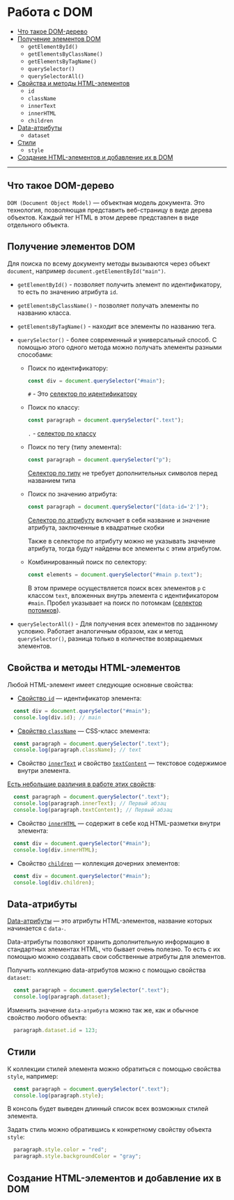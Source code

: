 <h1>Работа с DOM</h1>

- [Что такое DOM-дерево](#что_такое_DOM-дерево)
- [Получение элементов DOM](#получение_элементов_DOM)
  - `getElementById()`
  - `getElementsByClassName()`
  - `getElementsByTagName()`
  - `querySelector()`
  - `querySelectorAll()`
- [Свойства и методы HTML-элементов](свойства_и_методы_HTML-элементов)
  - `id`
  - `className`
  - `innerText`
  - `innerHTML`
  - `children`
- [Data-атрибуты](data-атрибуты)
  - `dataset`
- [Стили](стили)
  - `style`
- [Создание HTML-элементов и добавление их в DOM](создание_HTML-элементов_и_добавление_их_в_DOM)

---

<h2><a name="что_такое_DOM-дерево">Что такое DOM-дерево</a></h2>

`DOM (Document Object Model)` — объектная модель документа. Это технология, позволяющая представить веб-страницу в виде дерева объектов. Каждый тег HTML в этом дереве представлен в виде отдельного объекта.

<h2><a name="получение_элементов_DOM">Получение элементов DOM</a></h2>

Для поиска по всему документу методы вызываются через объект `document`, например `document.getElementById("main")`.

- `getElementById()` - позволяет получить элемент по идентификатору, то есть по значению атрибута `id`.

- `getElementsByClassName()` - позволяет получать элементы по названию класса.

- `getElementsByTagName()` - находит все элементы по названию тега.

- `querySelector()` - более современный и универсальный способ. С помощью этого одного метода можно получать элементы разными способами:

  - Поиск по идентификатору:
    ```js
    const div = document.querySelector("#main");
    ```
    `#` - Это [селектор по идентификатору](https://developer.mozilla.org/ru/docs/Web/CSS/ID_selectors)

  - Поиск по классу:
    ```js
    const paragraph = document.querySelector(".text");
    ```
    `.` - [селектор по классу](https://developer.mozilla.org/ru/docs/Web/CSS/Class_selectors)

  - Поиск по тегу (типу элемента):
    ```js
    const paragraph = document.querySelector("p");
    ```
    [Селектор по типу](https://developer.mozilla.org/ru/docs/Web/CSS/Type_selectors) не требует дополнительных символов перед названием типа

  - Поиск по значению атрибута:
    ```js
    const paragraph = document.querySelector("[data-id='2']");
    ```
    [Селектор по атрибуту](https://developer.mozilla.org/ru/docs/Web/CSS/Attribute_selectors) включает в себя название и значение атрибута, заключенные в квадратные скобки

    Также в селекторе по атрибуту можно не указывать значение атрибута, тогда будут найдены все элементы с этим атрибутом.

  - Комбинированный поиск по селектору:
    ```js
    const elements = document.querySelector("#main p.text");
    ```
    В этом примере осуществляется поиск всех элементов `p` с классом `text`, вложенных внутрь элемента с идентификатором `#main`. Пробел указывает на поиск по потомкам ([селектор потомков](https://developer.mozilla.org/ru/docs/Web/CSS/Descendant_combinator)).
    

- `querySelectorAll()` - Для получения всех элементов по заданному условию. Работает аналогичным образом, как и метод `querySelector()`, разница только в количестве возвращаемых элементов.

<h2><a name='свойства_и_методы_HTML-элементов'>Свойства и методы HTML-элементов</a></h2>

Любой HTML-элемент имеет следующие основные свойства:

- [Свойство `id`](https://developer.mozilla.org/ru/docs/Web/API/Element/id) — идентификатор элемента:

```js
  const div = document.querySelector("#main");
  console.log(div.id); // main
```

 - [Свойство `className`](https://developer.mozilla.org/ru/docs/Web/API/Element/className) — CSS-класс элемента:

```js
  const paragraph = document.querySelector(".text");
  console.log(paragraph.className); // text
```

- Свойство [`innerText`](https://developer.mozilla.org/ru/docs/Web/API/HTMLElement/innerText) и свойство [`textContent`](https://developer.mozilla.org/ru/docs/Web/API/Node/textContent) — текстовое содержимое внутри элемента. 

[Есть небольшие различия в работе этих свойств](https://developer.mozilla.org/ru/docs/Web/API/Node/textContent):

```js
  const paragraph = document.querySelector(".text");
  console.log(paragraph.innerText); // Первый абзац
  console.log(paragraph.textContent); // Первый абзац
```

- Свойство [`innerHTML`](https://developer.mozilla.org/ru/docs/Web/API/Element/innerHTML) — содержит в себе код HTML-разметки внутри элемента:

```js
  const div = document.querySelector("#main");
  console.log(div.innerHTML);
```

- Свойство [`children`](https://developer.mozilla.org/en-US/docs/Web/API/Element/children) — коллекция дочерних элементов:

```js
  const div = document.querySelector("#main");
  console.log(div.children);
```

<h2><a name='data-атрибуты'>Data-атрибуты</a></h2>

[Data-атрибуты](https://developer.mozilla.org/ru/docs/Web/HTML/Global_attributes/data-*) — это атрибуты HTML-элементов, название которых начинается с `data-`.

Data-атрибуты позволяют хранить дополнительную информацию в стандартных элементах HTML, что бывает очень полезно. То есть с их помощью можно создавать свои собственные атрибуты для элементов.

Получить коллекцию data-атрибутов можно с помощью свойства `dataset`:

```js
  const paragraph = document.querySelector(".text");
  console.log(paragraph.dataset);
```

Изменить значение `data-атрибута` можно так же, как и обычное свойство любого объекта:

```js
  paragraph.dataset.id = 123;
```

<h2><a name='стили'>Стили</a></h2>

К коллекции стилей элемента можно обратиться с помощью свойства `style`, например:

```js
  const paragraph = document.querySelector(".text");
  console.log(paragraph.style);
```

В консоль будет выведен длинный список всех возможных стилей элемента.

Задать стиль можно обратившись к конкретному свойству объекта `style`:

```js
  paragraph.style.color = "red";
  paragraph.style.backgroundColor = "gray";
```

<h2><a name='создание_HTML-элементов_и_добавление_их_в_DOM'>Создание HTML-элементов и добавление их в DOM</a></h2>


























